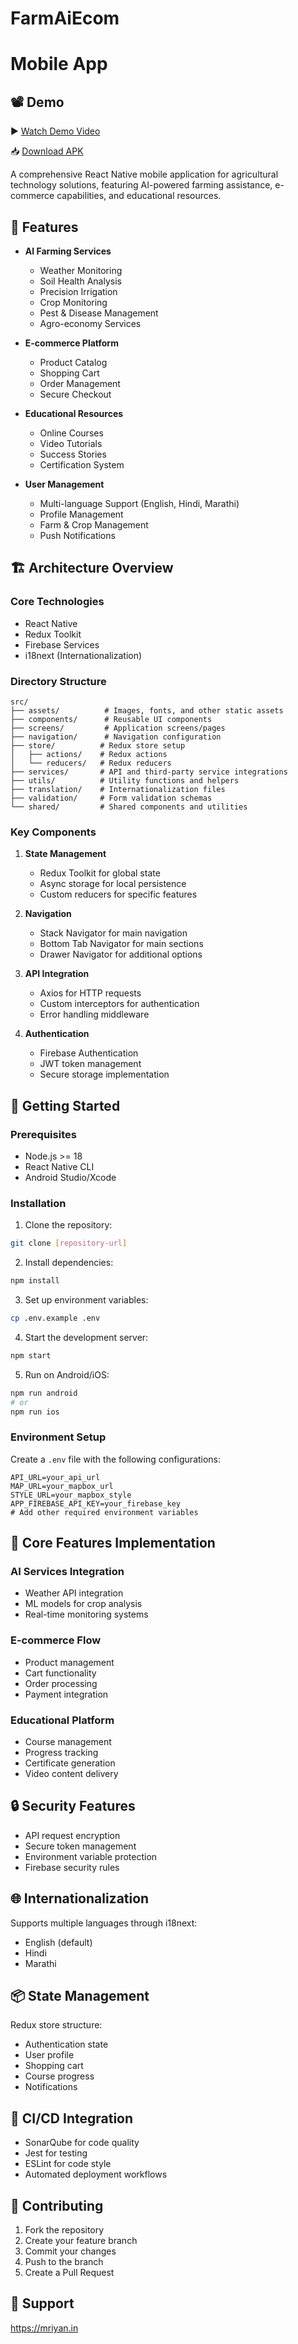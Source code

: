 # FarmAiEcom
#  Mobile App

## 📽 Demo

▶️ [Watch Demo Video](https://drive.google.com/file/d/1IrVlmvNAxi8beF0-jue8-eVpOicnV9nh/view?usp=sharing)

📥 [Download APK](https://drive.google.com/file/d/15xxK29fRWqaGmjYZRDXiq-TkjQy5pRvQ/view?usp=sharing)

A comprehensive React Native mobile application for agricultural technology solutions, featuring AI-powered farming assistance, e-commerce capabilities, and educational resources.

## 🌟 Features

- **AI Farming Services**
  - Weather Monitoring
  - Soil Health Analysis
  - Precision Irrigation
  - Crop Monitoring
  - Pest & Disease Management
  - Agro-economy Services

- **E-commerce Platform**
  - Product Catalog
  - Shopping Cart
  - Order Management
  - Secure Checkout

- **Educational Resources**
  - Online Courses
  - Video Tutorials
  - Success Stories
  - Certification System

- **User Management**
  - Multi-language Support (English, Hindi, Marathi)
  - Profile Management
  - Farm & Crop Management
  - Push Notifications

## 🏗 Architecture Overview

### Core Technologies
- React Native
- Redux Toolkit
- Firebase Services
- i18next (Internationalization)

### Directory Structure
```
src/
├── assets/          # Images, fonts, and other static assets
├── components/      # Reusable UI components
├── screens/         # Application screens/pages
├── navigation/      # Navigation configuration
├── store/          # Redux store setup
│   ├── actions/    # Redux actions
│   └── reducers/   # Redux reducers
├── services/       # API and third-party service integrations
├── utils/          # Utility functions and helpers
├── translation/    # Internationalization files
├── validation/     # Form validation schemas
└── shared/         # Shared components and utilities
```

### Key Components

1. **State Management**
   - Redux Toolkit for global state
   - Async storage for local persistence
   - Custom reducers for specific features

2. **Navigation**
   - Stack Navigator for main navigation
   - Bottom Tab Navigator for main sections
   - Drawer Navigator for additional options

3. **API Integration**
   - Axios for HTTP requests
   - Custom interceptors for authentication
   - Error handling middleware

4. **Authentication**
   - Firebase Authentication
   - JWT token management
   - Secure storage implementation

## 🚀 Getting Started

### Prerequisites
- Node.js >= 18
- React Native CLI
- Android Studio/Xcode

### Installation

1. Clone the repository:
```bash
git clone [repository-url]
```

2. Install dependencies:
```bash
npm install
```

3. Set up environment variables:
```bash
cp .env.example .env
```

4. Start the development server:
```bash
npm start
```

5. Run on Android/iOS:
```bash
npm run android
# or
npm run ios
```

### Environment Setup

Create a `.env` file with the following configurations:
```env
API_URL=your_api_url
MAP_URL=your_mapbox_url
STYLE_URL=your_mapbox_style
APP_FIREBASE_API_KEY=your_firebase_key
# Add other required environment variables
```

## 📱 Core Features Implementation

### AI Services Integration
- Weather API integration
- ML models for crop analysis
- Real-time monitoring systems

### E-commerce Flow
- Product management
- Cart functionality
- Order processing
- Payment integration

### Educational Platform
- Course management
- Progress tracking
- Certificate generation
- Video content delivery

## 🔒 Security Features

- API request encryption
- Secure token management
- Environment variable protection
- Firebase security rules

## 🌐 Internationalization

Supports multiple languages through i18next:
- English (default)
- Hindi
- Marathi

## 📦 State Management

Redux store structure:
- Authentication state
- User profile
- Shopping cart
- Course progress
- Notifications

## 🔄 CI/CD Integration

- SonarQube for code quality
- Jest for testing
- ESLint for code style
- Automated deployment workflows

## 📝 Contributing

1. Fork the repository
2. Create your feature branch
3. Commit your changes
4. Push to the branch
5. Create a Pull Request

## 🤝 Support
https://mriyan.in
